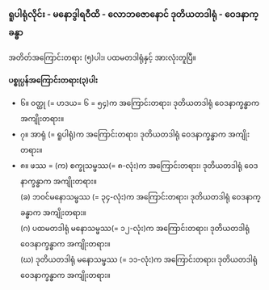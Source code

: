 ### ရူပါရုံလိုင်း - မနောဒွါရဝီထိ - လောဘဇောနောင် ဒုတိယတဒါရုံ - ဝေဒနာက္ခန္ဓာ

အတိတ်အကြောင်းတရား (၅)ပါး၊ ပထမတဒါရုံနှင့် အားလုံးတူပြီ။

**ပစ္စုပ္ပန်အကြောင်းတရား(၃)ပါး**

- ၆။ ဝတ္ထု (= ဟဒယ= ၆ = ၅၄)က အကြောင်းတရား၊ ဒုတိယတဒါရုံ ဝေဒနာက္ခန္ဓာက အကျိုးတရား။
- ၇။ အာရုံ (= ရူပါရုံ)က အကြောင်းတရား၊ ဒုတိယတဒါရုံ ဝေဒနာက္ခန္ဓာက အကျိုးတရား။
- ၈။ ဖဿ = (က) စက္ခုသမ္ဖဿ(= ၈-လုံး)က အကြောင်းတရား၊ ဒုတိယတဒါရုံ ဝေဒနာက္ခန္ဓာက အကျိုးတရား။ <br>(ခ) ဘဝင်မနောသမ္ဖဿ (= ၃၄-လုံး)က အကြောင်းတရား၊ ဒုတိယတဒါရုံ ဝေဒနာက္ခန္ဓာက အကျိုးတရား။ <br>(ဂ) ပထမတဒါရုံ မနောသမ္ဖဿ(= ၁၂-လုံး)က အကြောင်းတရား၊ ဒုတိယတဒါရုံ ဝေဒနာက္ခန္ဓာက အကျိုးတရား။ <br>(ဃ) ဒုတိယတဒါရုံ မနောသမ္ဖဿ (= ၁၁-လုံး)က အကြောင်းတရား၊ ဒုတိယတဒါရုံ ဝေဒနာက္ခန္ဓာက အကျိုးတရား။